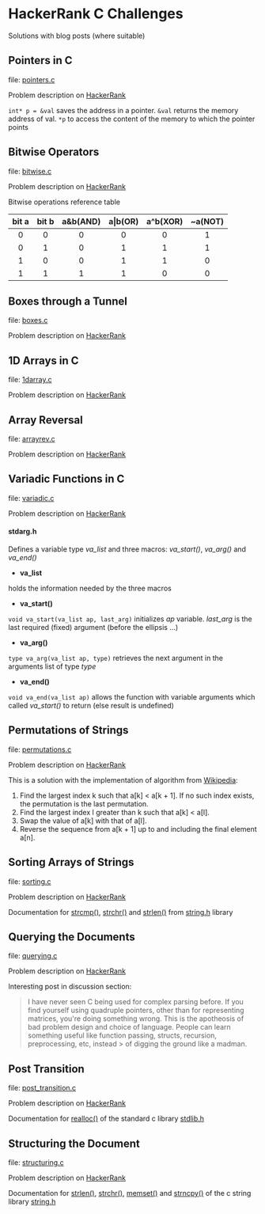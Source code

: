 # HackerRank C Challenges

Solutions with blog posts (where suitable)

## Pointers in C
file: [pointers.c](/pointers.c)

Problem description on [HackerRank](https://www.hackerrank.com/challenges/pointer-in-c/problem "pointers@HR") 

`int* p = &val` saves the address in a pointer. `&val` returns the memory address of val. `*p` to access the content of the memory to which the pointer points

## Bitwise Operators
file: [bitwise.c](/bitwise.c)

Problem description on [HackerRank](https://www.hackerrank.com/challenges/bitwise-operators-in-c/problem "bitwise@HR") 

Bitwise operations reference table


| bit a | bit b  | a&b(AND) | a\|b(OR)| a^b(XOR) | ~a(NOT) |
| :----:|:------:| :-------:|:-------:|:--------:|:-------:|
| 0     | 0      | 0        | 0       | 0        | 1       |
| 0     | 1      | 0        | 1       | 1        | 1       |
| 1     | 0      | 0        | 1       | 1        | 0       |
| 1     | 1      | 1        | 1       | 0        | 0       |


## Boxes through a Tunnel
file: [boxes.c](/boxes.c)

Problem description on [HackerRank](https://www.hackerrank.com/challenges/too-high-boxes/problem "boxes@HR")

## 1D Arrays in C
file: [1darray.c](/1darray.c)

Problem description on [HackerRank](https://www.hackerrank.com/challenges/1d-arrays-in-c/problem "1darray@HR")

## Array Reversal
file: [arrayrev.c](/arrayrev.c)

Problem description on [HackerRank](https://www.hackerrank.com/challenges/reverse-array-c/problem "arrayrev@HR")

## Variadic Functions in C
file: [variadic.c](/variadic.c)

Problem description on [HackerRank](https://www.hackerrank.com/challenges/variadic-functions-in-c/problem "variadic@HR")

#### stdarg.h 
Defines a variable type _va_list_ and three macros: _va_start()_, _va_arg()_ and _va_end()_

* **va_list**

holds the information needed by the three macros

* **va_start()**

`void va_start(va_list ap, last_arg)` initializes _ap_ variable. _last_arg_ is the last required (fixed) argument (before the ellipsis ...)

* **va_arg()**

`type va_arg(va_list ap, type)` retrieves the next argument in the arguments list of type _type_

* **va_end()**

`void va_end(va_list ap)` allows the function with variable arguments which called _va_start()_ to return (else result is undefined) 

## Permutations of Strings
file: [permutations.c](/permutations.c)

Problem description on [HackerRank](https://www.hackerrank.com/challenges/permutations-of-strings/problem "permutations@HR")

This is a solution with the implementation of algorithm from [Wikipedia](https://en.wikipedia.org/wiki/Permutation#Generation_in_lexicographic_order):

1. Find the largest index k such that a[k] < a[k + 1]. If no such index exists, the permutation is the last permutation.
2. Find the largest index l greater than k such that a[k] < a[l].
3. Swap the value of a[k] with that of a[l].
4. Reverse the sequence from a[k + 1] up to and including the final element a[n].

## Sorting Arrays of Strings
file: [sorting.c](/sorting.c)

Problem description on [HackerRank](https://www.hackerrank.com/challenges/sorting-array-of-strings/problem "sorting@HR")

Documentation for [strcmp()](http://www.cplusplus.com/reference/cstring/strcmp/), [strchr()](http://www.cplusplus.com/reference/cstring/strchr/) and [strlen()](http://www.cplusplus.com/reference/cstring/strlen/) from [string.h](http://www.cplusplus.com/reference/cstring/) library  

## Querying the Documents
file: [querying.c](/querying.c)

Problem description on [HackerRank](https://www.hackerrank.com/challenges/querying-the-document/problem "querying@HR")

Interesting post in discussion section:

> I have never seen C being used for complex parsing before. If you find yourself using quadruple pointers, other than for representing matrices, you're doing something wrong.
> This is the apotheosis of bad problem design and choice of language. People can learn something useful like function passing, structs, recursion, preprocessing, etc, instead > of digging the ground like a madman.

## Post Transition
file: [post_transition.c](/post_transition.c)

Problem description on [HackerRank](https://www.hackerrank.com/challenges/post-transition/problem "ptransition@HR")

Documentation for [realloc()](http://www.cplusplus.com/reference/cstdlib/realloc/) of the standard c library [stdlib.h](http://www.cplusplus.com/reference/cstdlib/)

## Structuring the Document
file: [structuring.c](/structuring.c)

Problem description on [HackerRank](https://www.hackerrank.com/challenges/structuring-the-document/problem "structuring@HR")

Documentation for [strlen()](http://www.cplusplus.com/reference/cstring/strlen/), [strchr()](http://www.cplusplus.com/reference/cstring/strchr/), [memset()](http://www.cplusplus.com/reference/cstring/memset/) and [strncpy()](http://www.cplusplus.com/reference/cstring/strncpy/) of the c string library [string.h](http://www.cplusplus.com/reference/cstring/)



